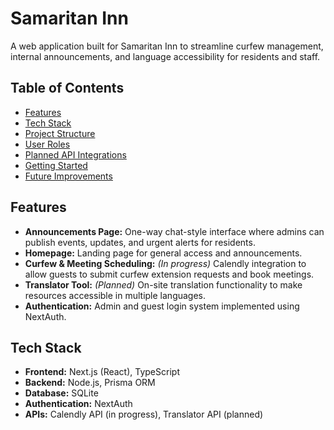 # Samaritan Inn

A web application built for Samaritan Inn to streamline curfew management, internal announcements, and language accessibility for residents and staff.

## Table of Contents
- [Features](#features)  
- [Tech Stack](#tech-stack)  
- [Project Structure](#project-structure)  
- [User Roles](#user-roles)  
- [Planned API Integrations](#planned-api-integrations)  
- [Getting Started](#getting-started)  
- [Future Improvements](#future-improvements)

## Features
- **Announcements Page:** One-way chat-style interface where admins can publish events, updates, and urgent alerts for residents.  
- **Homepage:** Landing page for general access and announcements.  
- **Curfew & Meeting Scheduling:** *(In progress)* Calendly integration to allow guests to submit curfew extension requests and book meetings.  
- **Translator Tool:** *(Planned)* On-site translation functionality to make resources accessible in multiple languages.  
- **Authentication:** Admin and guest login system implemented using NextAuth.

## Tech Stack
- **Frontend:** Next.js (React), TypeScript  
- **Backend:** Node.js, Prisma ORM  
- **Database:** SQLite  
- **Authentication:** NextAuth  
- **APIs:** Calendly API (in progress), Translator API (planned)
